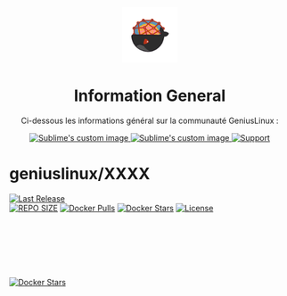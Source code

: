 <p align="center">
  <img width="100" src="https://github.com/GeniusLinux/readme-template/blob/main/geniuslinux_logo.png"/>
</p>

<h1 align="center">Information General</h1>

<p align="center">Ci-dessous les informations général sur la communauté GeniusLinux :</p>

<p align="center">
  <a href="https://google.fr">
    <img src="https://img.shields.io/badge/Web%20Site-geniuslinux.io-94398d?style=for-the-badge" alt="Sublime's custom image"/>
  </a>
  <a href="https://discord.com">
    <img src="https://img.shields.io/badge/Discord-geniuslinux-94398d?style=for-the-badge&logo=discord" alt="Sublime's custom image"/>
  </a>
  <a href="https://opencollective.com/">
    <img src="https://img.shields.io/opencollective/all/geniuslinux?label=SUPPORT&logo=SUPPORT&style=for-the-badge" alt="Support"/>
  </a>
</p>

# geniuslinux/XXXX

[![Last Release](https://img.shields.io/github/v/release/geniuslinux/alpine-web-base?color=green&label=RELEASE&logo=RELEASE&logoColor=green&style=for-the-badge)](https://img.shields.io/github/v/release/geniuslinux/alpine-web-base?color=green&label=RELEASE&logo=RELEASE&logoColor=green&style=for-the-badge "Last Release")
</br>
[![REPO SIZE](https://img.shields.io/github/repo-size/geniuslinux/alpine-web-base?color=blue&label=REPO%20SIZE&logo=REPO%20SIZE&logoColor=blue&style=for-the-badge)](https://img.shields.io/github/repo-size/geniuslinux/alpine-web-base?color=blue&label=REPO%20SIZE&logo=REPO%20SIZE&logoColor=blue&style=for-the-badge "REPO SIZE")
[![Docker Pulls](https://img.shields.io/docker/pulls/geniuslinux/XXXX?label=DOCKER%20PULLS&logo=DOCKER%20PULLS&style=for-the-badge)](https://img.shields.io/docker/pulls/geniuslinux/XXXX?label=DOCKER%20PULLS&logo=DOCKER%20PULLS&style=for-the-badge "Docker Pulls")
[![Docker Stars](https://img.shields.io/docker/stars/geniuslinux/XXXX?label=DOCKER%20STARS&logo=DOCKER%20STARS&style=for-the-badge)](https://img.shields.io/docker/stars/geniuslinux/XXXX?label=DOCKER%20STARS&logo=DOCKER%20STARS&style=for-the-badge "Docker Stars")
[![License](https://img.shields.io/github/license/geniuslinux/readme-template?color=blue&label=LICENSE&logo=LICENSE&logoColor=blue&style=for-the-badge)](https://img.shields.io/github/license/geniuslinux/readme-template?color=blue&label=LICENSE&logo=LICENSE&logoColor=blue&style=for-the-badge "License")


</br></br></br></br></br></br>
[![Docker Stars](XXX)](XXX "Docker Stars")
